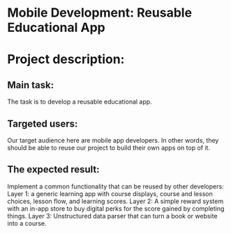 # Mobile Development: Reusable Educational App

# Project description:

## Main task:
The task is to develop a reusable educational app. 

## Targeted users:
Our target audience here are mobile app developers. In other words, they should be able to reuse our project to build their own apps on top of it.

## The expected result:
Implement a common functionality that can be reused by other developers:
Layer 1: a generic learning app with course displays, course and lesson choices, lesson flow, and learning scores.
Layer 2: A simple reward system with an in-app store to buy digital perks for the score gained by completing things.
Layer 3: Unstructured data parser that can turn a book or website into a course.


